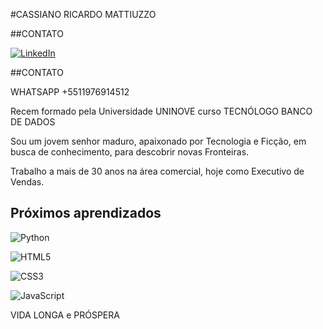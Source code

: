 #CASSIANO RICARDO MATTIUZZO

##CONTATO

[![LinkedIn](https://img.shields.io/badge/LinkedIn-000?style=for-the-badge&logo=linkedin&logoColor=0E76A8)](https://www.linkedin.com/in/CassianoRicardoMattiuzzo/)

##CONTATO

WHATSAPP +5511976914512

Recem formado pela Universidade UNINOVE curso TECNÓLOGO BANCO DE DADOS

Sou um jovem senhor maduro, apaixonado por Tecnologia e Ficção, em busca de conhecimento, para descobrir novas Fronteiras.

Trabalho a mais de 30 anos na área comercial, hoje como Executivo de Vendas.

## Próximos aprendizados

![Python](https://img.shields.io/badge/Python-000?style=for-the-badge&logo=python)

![HTML5](https://img.shields.io/badge/HTML5-000?style=for-the-badge&logo=html5)

![CSS3](https://img.shields.io/badge/CSS3-000?style=for-the-badge&logo=css3&logoColor=264CE4)

![JavaScript](https://img.shields.io/badge/JavaScript-000?style=for-the-badge&logo=javascript)

VIDA LONGA e PRÓSPERA
